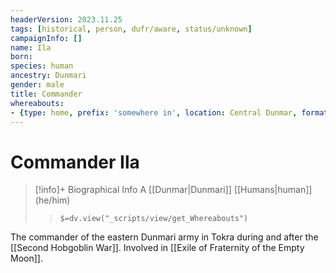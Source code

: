 ```yaml
---
headerVersion: 2023.11.25
tags: [historical, person, dufr/aware, status/unknown]
campaignInfo: []
name: Ila
born:
species: human
ancestry: Dunmari
gender: male
title: Commander
whereabouts:
- {type: home, prefix: 'somewhere in', location: Central Dunmar, formatSpecifier: ""}
---
```

# Commander Ila
>[!info]+ Biographical Info
> A [[Dunmar|Dunmari]] [[Humans|human]] (he/him)
>> `$=dv.view("_scripts/view/get_Whereabouts")`

The commander of the eastern Dunmari army in Tokra during and after the [[Second Hobgoblin War]]. Involved in [[Exile of Fraternity of the Empty Moon]]. 

